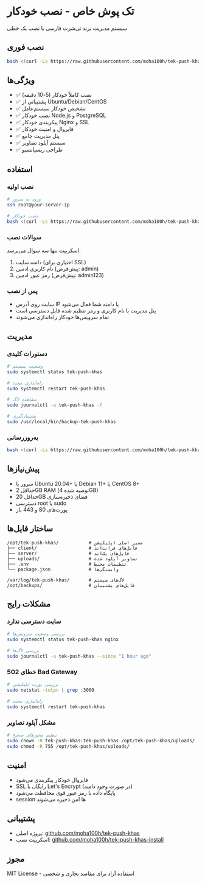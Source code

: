 # تک پوش خاص - نصب خودکار

سیستم مدیریت برند تی‌شرت فارسی با نصب یک خطی

## نصب فوری

```bash
bash <(curl -Ls https://raw.githubusercontent.com/moha100h/tek-push-khas-install/main/complete-install.sh)
```

## ویژگی‌ها

- ✅ نصب کاملاً خودکار (5-10 دقیقه)
- ✅ پشتیبانی از Ubuntu/Debian/CentOS
- ✅ تشخیص خودکار سیستم‌عامل
- ✅ نصب خودکار Node.js و PostgreSQL
- ✅ پیکربندی خودکار Nginx و SSL
- ✅ فایروال و امنیت خودکار
- ✅ پنل مدیریت جامع
- ✅ سیستم آپلود تصاویر
- ✅ طراحی ریسپانسیو

## استفاده

### نصب اولیه
```bash
# ورود به سرور
ssh root@your-server-ip

# نصب خودکار
bash <(curl -Ls https://raw.githubusercontent.com/moha100h/tek-push-khas-install/main/complete-install.sh)
```

### سوالات نصب
اسکریپت تنها سه سوال می‌پرسد:
1. دامنه سایت (اختیاری برای SSL)
2. نام کاربری ادمین (پیش‌فرض: admin)
3. رمز عبور ادمین (پیش‌فرض: admin123)

### پس از نصب
- سایت روی آدرس IP یا دامنه شما فعال می‌شود
- پنل مدیریت با نام کاربری و رمز تنظیم شده قابل دسترسی است
- تمام سرویس‌ها خودکار راه‌اندازی می‌شوند

## مدیریت

### دستورات کلیدی
```bash
# وضعیت سیستم
sudo systemctl status tek-push-khas

# راه‌اندازی مجدد
sudo systemctl restart tek-push-khas

# مشاهده لاگ
sudo journalctl -u tek-push-khas -f

# پشتیبان‌گیری
sudo /usr/local/bin/backup-tek-push-khas
```

### به‌روزرسانی
```bash
bash <(curl -Ls https://raw.githubusercontent.com/moha100h/tek-push-khas-install/main/update.sh)
```

## پیش‌نیازها

- سرور با Ubuntu 20.04+ یا Debian 11+ یا CentOS 8+
- حداقل 2GB RAM (توصیه شده 4GB)
- حداقل 20GB فضای ذخیره‌سازی
- دسترسی root یا sudo
- پورت‌های 80 و 443 باز

## ساختار فایل‌ها

```
/opt/tek-push-khas/           # مسیر اصلی اپلیکیشن
├── client/                   # فایل‌های فرانت‌اند
├── server/                   # فایل‌های بک‌اند
├── uploads/                  # تصاویر آپلود شده
├── .env                      # تنظیمات محیط
└── package.json              # وابستگی‌ها

/var/log/tek-push-khas/       # لاگ‌های سیستم
/opt/backups/                 # فایل‌های پشتیبان
```

## مشکلات رایج

### سایت دسترسی ندارد
```bash
# بررسی وضعیت سرویس‌ها
sudo systemctl status tek-push-khas nginx

# بررسی لاگ‌ها
sudo journalctl -u tek-push-khas --since "1 hour ago"
```

### خطای 502 Bad Gateway
```bash
# بررسی پورت اپلیکیشن
sudo netstat -tulpn | grep :3000

# راه‌اندازی مجدد
sudo systemctl restart tek-push-khas
```

### مشکل آپلود تصاویر
```bash
# تنظیم مجوزهای صحیح
sudo chown -R tek-push-khas:tek-push-khas /opt/tek-push-khas/uploads/
sudo chmod -R 755 /opt/tek-push-khas/uploads/
```

## امنیت

- فایروال خودکار پیکربندی می‌شود
- SSL رایگان با Let's Encrypt (در صورت وجود دامنه)
- پایگاه داده با رمز عبور قوی محافظت می‌شود
- session ها امن ذخیره می‌شوند

## پشتیبانی

- پروژه اصلی: [github.com/moha100h/tek-push-khas](https://github.com/moha100h/tek-push-khas)
- اسکریپت نصب: [github.com/moha100h/tek-push-khas-install](https://github.com/moha100h/tek-push-khas-install)

## مجوز

MIT License - استفاده آزاد برای مقاصد تجاری و شخصی